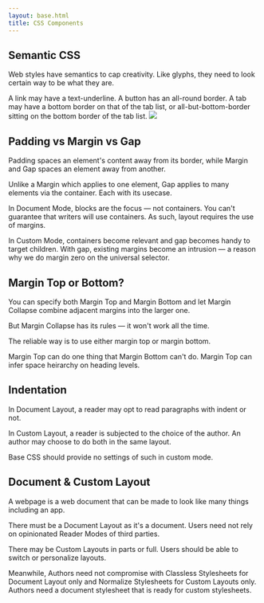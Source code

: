 ```yaml
---
layout: base.html
title: CSS Components
---
```



<section>
<hgroup>
<h2>Semantic CSS</h2>
</hgroup>


Web styles have semantics to cap creativity. Like glyphs, they need to look certain way to be what they are.

A link may have a text-underline. A button has an all-round border. A tab may have a bottom border on that of the tab list, or all-but-bottom-border sitting on the bottom border of the tab list. ![](/en/images/css-interactives.png)
</section>


<section>
<hgroup>
  <h2>Padding vs Margin vs Gap</h2>
</hgroup>

Padding spaces an element's content away from its border, while Margin and Gap spaces an element away from another. 

Unlike a Margin which applies to one element, Gap applies to many elements via the container. Each with its usecase.

In Document Mode, blocks are the focus — not containers. You can't guarantee that writers will use containers. As such, layout requires the use of margins.

In Custom Mode, containers become relevant and gap becomes handy to target children. With gap, existing margins become an intrusion — a reason why we do margin zero on the universal selector.
</section>


<section>
<hgroup>
<h2>Margin Top or Bottom?</h2>
</hgroup>


You can specify both Margin Top and Margin Bottom and let Margin Collapse combine adjacent margins into the larger one.

But Margin Collapse has its rules — it won't work all the time. 

The reliable way is to use either margin top or margin bottom.

Margin Top can do one thing that Margin Bottom can't do. Margin Top can infer space heirarchy on heading levels.
</section>


<section>
<hgroup>
<h2>Indentation</h2>
</hgroup>

In Document Layout, a reader may opt to read paragraphs with indent or not.

In Custom Layout, a reader is subjected to the choice of the author. An author may choose to do both in the same layout.

Base CSS should provide no settings of such in custom mode.
</section>


<section>
<hgroup>
<h2>Document & Custom Layout</h2>
</hgroup>


A webpage is a web document that can be made to look like many things including an app.

There must be a Document Layout as it's a document. Users need not rely on opinionated Reader Modes of third parties.

There may be Custom Layouts in parts or full. Users should be able to switch or personalize layouts.

Meanwhile, Authors need not compromise with Classless Stylesheets for Document Layout only and Normalize Stylesheets for Custom Layouts only. Authors need a document stylesheet that is ready for custom stylesheets. 

</section>
